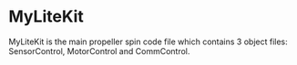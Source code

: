 # MyLiteKit
MyLiteKit is the main propeller spin code file which contains 3 object files: SensorControl, MotorControl and CommControl.
